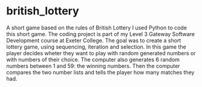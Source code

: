 # british_lottery
A short game based on the rules of British Lottery
I used Python to code this short game. 
The coding project is part of my Level 3 Gateway Software Development course at Exeter College.
The goal was to create a short lottery game, using sequencing, iteration and selection.
In this game the player decides wheter they want to play with random generated numbers or with numbers of their choice. 
The computer also generates 6 random numbers between 1 and 59: the winning numbers. Then the computer compares the two number lists and tells the player how many matches they had.


